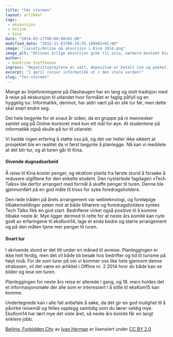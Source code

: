 ```yaml
---
title: "Før stormen"
layout: artikkel
tags: 
 - ekskursjon
 - online
 - kina
date: "2014-03-17T00:00:00+01:00"
modified_date: "2015-11-01T06:28:55.189902+01:00"
image: "/assets/Online på eksursjon i Kina 2014.png"
image_alt: "Onlines årlige eksursjon gikk til asia, nærmere bestemt Kina, i 2014."
author:
 - Kathrine Steffensen
ingress: "Hepatittsprøytene er satt, depositum er betalt inn og pakkelistene er nesten påbegynt. 30 informatikere skal snart på et 16 dager langt eventyr til det fjerne østen."
excerpt: "I april reiser informatikk ut i den store verden!"
slug: "for-stormen"
---
```

Mange av linjeforeningene på Gløshaugen har en lang og stolt tradisjon med å reise på ekskursjon til utlandet hvor formålet er faglig påfyll og en hyggelig tur. Informatikk, derimot, har aldri vært på en slik tur før, men dette skal snart endre seg.

Det hele begynte for et snaut år siden, da en gruppe på ni mennesker samlet seg på Online-kontoret med kun ett mål for øye: At studentene på informatikk også skulle på tur til utlandet.

Vi hadde ingen erfaring å støtte oss på, og det var heller ikke sikkert at prosjektet ble en realitet da vi først begynte å planlegge. Nå kan vi meddele at det blir tur, og at turen går til Kina.

#### Givende dugnadsarbeid
Å reise til Kina koster penger, og eksKom planla fra første stund å forsøke å redusere utgiftene for den enkelte student. Den nystartede fagdagen «Tech Talks» ble derfor arrangert med formål å skaffe penger til turen. Denne ble gjennomført på en god måte til tross for syke foredragsholdere. 

Den røde tråden på årets arrangement var webteknologi, og foreløpige tilbakemeldinger peker mot at både tilhørere og foredragsholdere syntes Tech Talks fikk en god start. Bedriftene virket også positive til å komme tilbake neste år. Mye ligger dermed til rette for at neste års komité kan nyte godt av erfaringene til eksKom14, lage et enda bedre og større arrangement og på den måten tjene mer penger til turen.

#### Snart tur
I skrivende stund er det litt under en måned til avreise. Planleggingen er ikke helt ferdig, men det vil både bli besøk hos bedrifter og tid til turisme på høyt nivå. For de som lurer på om vi kommer oss like hele gjennom denne strabasen, vil det være en artikkel i Offline nr. 2 2014 hvor du både kan se bilder og lese om turen.

Planleggingen for neste års reise er allerede i gang, og 18. mars holdes det et informasjonsmøte der alle som er interessert i å stille til eksKom15 kan komme. 

Undertegnede kan i alle fall anbefale å søke, da det gir en god mulighet til å påvirke reisemål og felles opplegg samtidig som du lærer veldig mye.  EksKom14 har lært mye det siste året, så neste års komité får en langt enklere jobb.

[Beijing, Forbidden City](http://www.flickr.com/photos/ivan_herman/10753739865/in/photolist-hogJd2-9hysMG-iykRy9-89TsPs-eeSNnq-gbGPtJ-89TsH7-hdsvTG-89Qdvv-iyfqnL-gAR4hA-bE8QWG-atnZGj-atoH17-bP3duM-atozHN-atm1kv-hdYAhR-gub6b7-hdBAU5-gucTEP-gub4iu-bA8u79-gue3B3-hdZPpZ-iynu6q-iynQWa-iynTeg-iykvbq-iynoo1-iykV1E-iynAkr-iynrws-iynMqf-c9U3M9-hhwVqE-8pGWgq-ezsnR2-hdYK3L-egzM2c-iyg3QY-iWR9BX-8tUv5h-ags29t-beP8fz-iWSyuc-b3rbGF-iWVgXm-9ygXYg-9yjXEQ-9yhXmQ/) av [Ivan Herman](http://www.flickr.com/photos/ivan_herman/) er lisensiert under [CC BY 2.0](http://creativecommons.org/licenses/by-nc-nd/2.0/deed.en)